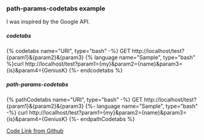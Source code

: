 ### path-params-codetabs example

I was inspired by the Google API.

##### codetabs
{% codetabs name="URI", type="bash" -%}
GET http://localhost/test?{param1}&{param2}&{param3}
{% language name="Sample", type="bash" %}curl http://localhost/test?param1={my}&param2={name}&param3={is}&param4={GeniusK}
{%- endcodetabs %}

##### path-params-codetabs
{% pathCodetabs name="URI", type="bash" -%}
GET http://localhost/test?{param1}&{param2}&{param3}
{%- language name="Sample", type="bash" -%}
curl http://localhost/test?param1={my}&param2={name}&param3={is}&param4={GeniusK}
{%- endpathCodetabs %}

[Code Link from Github](https://github.com/KimGenius/Geniusk-Plugin-For-Gitbook/blob/master/path-params-codetabs.md)